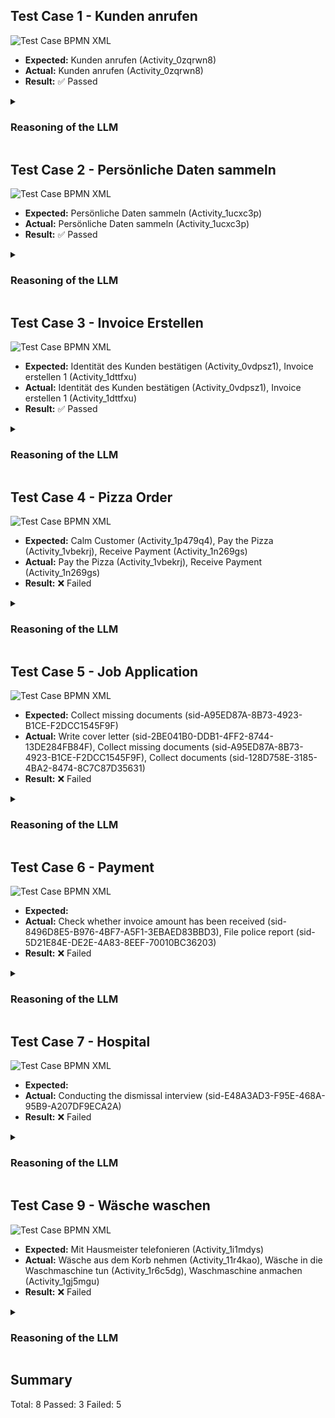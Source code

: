 ## Test Case 1 - Kunden anrufen
<img src="https://gripl.mertendieckmann.de/api/dataset/1/preview?correctIds=Activity_0zqrwn8&falsePositiveIds=&falseNegativeIds=&salt=99110.0" alt="Test Case BPMN XML" />

- **Expected:** Kunden anrufen (Activity_0zqrwn8)
- **Actual:** Kunden anrufen (Activity_0zqrwn8)
- **Result:** ✅ Passed

<details>
<summary><h3>Reasoning of the LLM</h3></summary>

- **Kunden anrufen** (Activity_0zqrwn8): The activity 'Kunden anrufen' involves calling customers which may entail the processing of personal data such as names or contact information. Therefore, it is relevant for GDPR compliance.

</details>

## Test Case 2 - Persönliche Daten sammeln
<img src="https://gripl.mertendieckmann.de/api/dataset/2/preview?correctIds=Activity_1ucxc3p&falsePositiveIds=&falseNegativeIds=&salt=34883.0" alt="Test Case BPMN XML" />

- **Expected:** Persönliche Daten sammeln (Activity_1ucxc3p)
- **Actual:** Persönliche Daten sammeln (Activity_1ucxc3p)
- **Result:** ✅ Passed

<details>
<summary><h3>Reasoning of the LLM</h3></summary>

- **Persönliche Daten sammeln** (Activity_1ucxc3p): The activity element 'Persönliche Daten sammeln' (Collect personal data) implies the collection of personal data.

</details>

## Test Case 3 - Invoice Erstellen
<img src="https://gripl.mertendieckmann.de/api/dataset/3/preview?correctIds=Activity_0vdpsz1,Activity_1dttfxu&falsePositiveIds=&falseNegativeIds=&salt=85389.0" alt="Test Case BPMN XML" />

- **Expected:** Identität des Kunden bestätigen (Activity_0vdpsz1), Invoice erstellen 1 (Activity_1dttfxu)
- **Actual:** Identität des Kunden bestätigen (Activity_0vdpsz1), Invoice erstellen 1 (Activity_1dttfxu)
- **Result:** ✅ Passed

<details>
<summary><h3>Reasoning of the LLM</h3></summary>

- **Identität des Kunden bestätigen** (Activity_0vdpsz1): This activity involves confirming the customer's identity, which may include processing personal data such as names, identification numbers, or other identifying information.
- **Invoice erstellen 1** (Activity_1dttfxu): This activity involves creating an invoice, which may contain personal data such as customer names, addresses, or payment information.

</details>

## Test Case 4 - Pizza Order
<img src="https://gripl.mertendieckmann.de/api/dataset/4/preview?correctIds=Activity_1vbekrj,Activity_1n269gs&falsePositiveIds=&falseNegativeIds=Activity_1p479q4&salt=89411.0" alt="Test Case BPMN XML" />

- **Expected:** Calm Customer (Activity_1p479q4), Pay the Pizza (Activity_1vbekrj), Receive Payment (Activity_1n269gs)
- **Actual:** Pay the Pizza (Activity_1vbekrj), Receive Payment (Activity_1n269gs)
- **Result:** ❌ Failed

<details>
<summary><h3>Reasoning of the LLM</h3></summary>

- **Pay the Pizza** (Activity_1vbekrj): The activity 'Pay the Pizza' involves processing payment information which can include personal data such as credit card details or billing information.
- **Receive Payment** (Activity_1n269gs): The activity 'Receive Payment' involves processing payment information which can include personal data such as credit card details or billing information.

</details>

## Test Case 5 - Job Application
<img src="https://gripl.mertendieckmann.de/api/dataset/5/preview?correctIds=sid-A95ED87A-8B73-4923-B1CE-F2DCC1545F9F&falsePositiveIds=sid-2BE041B0-DDB1-4FF2-8744-13DE284FB84F,sid-128D758E-3185-4BA2-8474-8C7C87D35631&falseNegativeIds=&salt=10583.0" alt="Test Case BPMN XML" />

- **Expected:** Collect missing documents (sid-A95ED87A-8B73-4923-B1CE-F2DCC1545F9F)
- **Actual:** Write cover letter (sid-2BE041B0-DDB1-4FF2-8744-13DE284FB84F), Collect missing documents (sid-A95ED87A-8B73-4923-B1CE-F2DCC1545F9F), Collect documents (sid-128D758E-3185-4BA2-8474-8C7C87D35631)
- **Result:** ❌ Failed

<details>
<summary><h3>Reasoning of the LLM</h3></summary>

- **Write cover letter** (sid-2BE041B0-DDB1-4FF2-8744-13DE284FB84F): Contains personal data (Cover letter)
- **Collect missing documents** (sid-A95ED87A-8B73-4923-B1CE-F2DCC1545F9F): Contains personal data (Collect missing documents)
- **Collect documents** (sid-128D758E-3185-4BA2-8474-8C7C87D35631): Contains personal data (Collect documents)

</details>

## Test Case 6 - Payment
<img src="https://gripl.mertendieckmann.de/api/dataset/6/preview?correctIds=&falsePositiveIds=sid-8496D8E5-B976-4BF7-A5F1-3EBAED83BBD3,sid-5D21E84E-DE2E-4A83-8EEF-70010BC36203&falseNegativeIds=&salt=12113.0" alt="Test Case BPMN XML" />

- **Expected:** 
- **Actual:** Check whether invoice amount has been received (sid-8496D8E5-B976-4BF7-A5F1-3EBAED83BBD3), File police report (sid-5D21E84E-DE2E-4A83-8EEF-70010BC36203)
- **Result:** ❌ Failed

<details>
<summary><h3>Reasoning of the LLM</h3></summary>

- **Check whether invoice amount has been received** (sid-8496D8E5-B976-4BF7-A5F1-3EBAED83BBD3): The activity involves checking whether the invoice amount has been received, which may include handling financial information and potentially personal data.
- **File police report** (sid-5D21E84E-DE2E-4A83-8EEF-70010BC36203): The activity involves filing a police report, which may involve handling personal data in relation to the reported incident.

</details>

## Test Case 7 - Hospital
<img src="https://gripl.mertendieckmann.de/api/dataset/7/preview?correctIds=&falsePositiveIds=sid-E48A3AD3-F95E-468A-95B9-A207DF9ECA2A&falseNegativeIds=&salt=56684.0" alt="Test Case BPMN XML" />

- **Expected:** 
- **Actual:** Conducting the dismissal interview (sid-E48A3AD3-F95E-468A-95B9-A207DF9ECA2A)
- **Result:** ❌ Failed

<details>
<summary><h3>Reasoning of the LLM</h3></summary>

- **Conducting the dismissal interview** (sid-E48A3AD3-F95E-468A-95B9-A207DF9ECA2A): This element involves conducting the discharge interview, which may contain personal data such as the patient's health information or discharge details.

</details>

## Test Case 9 - Wäsche waschen
<img src="https://gripl.mertendieckmann.de/api/dataset/9/preview?correctIds=&falsePositiveIds=Activity_11r4kao,Activity_1r6c5dg,Activity_1gj5mgu&falseNegativeIds=Activity_1i1mdys&salt=20010.0" alt="Test Case BPMN XML" />

- **Expected:** Mit Hausmeister telefonieren (Activity_1i1mdys)
- **Actual:** Wäsche aus dem Korb nehmen (Activity_11r4kao), Wäsche in die Waschmaschine tun (Activity_1r6c5dg), Waschmaschine anmachen (Activity_1gj5mgu)
- **Result:** ❌ Failed

<details>
<summary><h3>Reasoning of the LLM</h3></summary>

- **Wäsche aus dem Korb nehmen** (Activity_11r4kao): The activity 'Wäsche aus dem Korb nehmen' involves handling laundry which may contain personal data such as clothing items belonging to identifiable individuals.
- **Wäsche in die Waschmaschine tun** (Activity_1r6c5dg): The activity 'Wäsche in die Waschmaschine tun' involves handling laundry which may contain personal data such as clothing items belonging to identifiable individuals.
- **Waschmaschine anmachen** (Activity_1gj5mgu): The activity 'Waschmaschine anmachen' involves handling a washing machine which may contain personal data such as clothing items belonging to identifiable individuals.

</details>

## Summary
Total: 8
Passed: 3
Failed: 5
